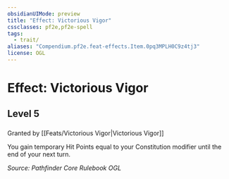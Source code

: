 ```yaml
---
obsidianUIMode: preview
title: "Effect: Victorious Vigor"
cssclasses: pf2e,pf2e-spell
tags:
  - trait/
aliases: "Compendium.pf2e.feat-effects.Item.0pq3MPLH0C9z4tj3"
license: OGL
---
```

# Effect: Victorious Vigor
## Level 5
### 






Granted by [[Feats/Victorious Vigor|Victorious Vigor]]

You gain temporary Hit Points equal to your Constitution modifier until the end of your next turn.

*Source: Pathfinder Core Rulebook*
*OGL*